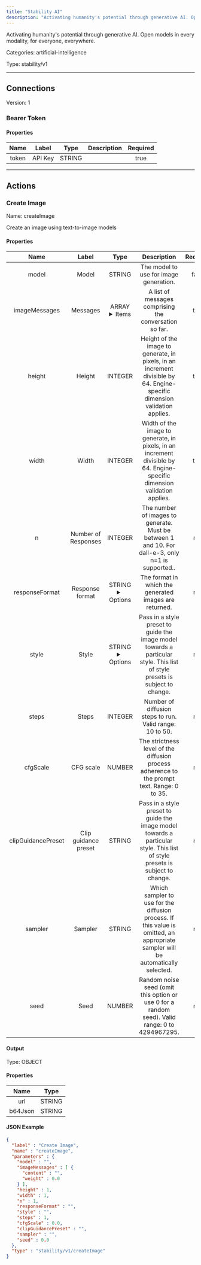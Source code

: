 ```yaml
---
title: "Stability AI"
description: "Activating humanity's potential through generative AI. Open models in every modality, for everyone, everywhere."
---
```


Activating humanity's potential through generative AI. Open models in every modality, for everyone, everywhere.


Categories: artificial-intelligence


Type: stability/v1

<hr />



## Connections

Version: 1


### Bearer Token

#### Properties

|      Name       |      Label     |     Type     |     Description     | Required |
|:---------------:|:--------------:|:------------:|:-------------------:|:--------:|
| token | API Key | STRING |  | true |





<hr />



## Actions


### Create Image
Name: createImage

Create an image using text-to-image models

#### Properties

|      Name       |      Label     |     Type     |     Description     | Required |
|:---------------:|:--------------:|:------------:|:-------------------:|:--------:|
| model | Model | STRING | The model to use for image generation. | false |
| imageMessages | Messages | ARRAY <details> <summary> Items </summary> [{STRING\(content), NUMBER\(weight)}] </details> | A list of messages comprising the conversation so far. | true |
| height | Height | INTEGER | Height of the image to generate, in pixels, in an increment divisible by 64. Engine-specific dimension validation applies. | true |
| width | Width | INTEGER | Width of the image to generate, in pixels, in an increment divisible by 64. Engine-specific dimension validation applies. | true |
| n | Number of Responses | INTEGER | The number of images to generate. Must be between 1 and 10. For dall-e-3, only n=1 is supported.. | null |
| responseFormat | Response format | STRING <details> <summary> Options </summary> URL, B64_JSON </details> | The format in which the generated images are returned. | null |
| style | Style | STRING <details> <summary> Options </summary> THREE_D_MODEL, ANALOG_FILM, ANIME, CINEMATIC, COMIC_BOOK, DIGITAL_ART, ENHANCE, FANTASY_ART, ISOMETRIC, LINE_ART, LOW_POLY, MODELING_COMPOUND, NEON_PUNK, ORIGAMI, PHOTOGRAPHIC, PIXEL_ART, TILE_TEXTURE </details> | Pass in a style preset to guide the image model towards a particular style. This list of style presets is subject to change. | null |
| steps | Steps | INTEGER | Number of diffusion steps to run. Valid range: 10 to 50. | null |
| cfgScale | CFG scale | NUMBER | The strictness level of the diffusion process adherence to the prompt text. Range: 0 to 35. | null |
| clipGuidancePreset | Clip guidance preset | STRING | Pass in a style preset to guide the image model towards a particular style. This list of style presets is subject to change. | null |
| sampler | Sampler | STRING | Which sampler to use for the diffusion process. If this value is omitted, an appropriate sampler will be automatically selected. | null |
| seed | Seed | NUMBER | Random noise seed (omit this option or use 0 for a random seed). Valid range: 0 to 4294967295. | null |


#### Output



Type: OBJECT


#### Properties

|     Name     |     Type     |
|:------------:|:------------:|
| url | STRING |
| b64Json | STRING |




#### JSON Example
```json
{
  "label" : "Create Image",
  "name" : "createImage",
  "parameters" : {
    "model" : "",
    "imageMessages" : [ {
      "content" : "",
      "weight" : 0.0
    } ],
    "height" : 1,
    "width" : 1,
    "n" : 1,
    "responseFormat" : "",
    "style" : "",
    "steps" : 1,
    "cfgScale" : 0.0,
    "clipGuidancePreset" : "",
    "sampler" : "",
    "seed" : 0.0
  },
  "type" : "stability/v1/createImage"
}
```




